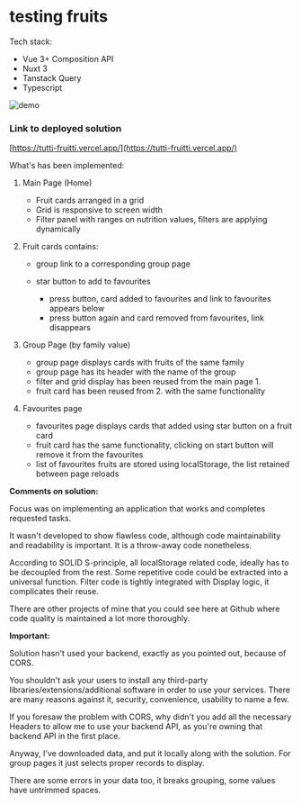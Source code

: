 # testing fruits

Tech stack:

- Vue 3+ Composition API
- Nuxt 3
- Tanstack Query
- Typescript

![demo](https://github.com/vitaliiboiko360/tutti-frutti/blob/main/demo/demo-video.gif)

### Link to deployed solution

[https://tutti-fruitti.vercel.app/](https://tutti-fruitti.vercel.app/)

What's has been implemented:

1. Main Page (Home)

   - Fruit cards arranged in a grid
   - Grid is responsive to screen width
   - Filter panel with ranges on nutrition values, filters are applying dynamically

2. Fruit cards
   contains:

   - group link to a corresponding group page

   * star button to add to favourites

     - press button, card added to favourites and link to favourites appears below
     - press button again and card removed from favourites, link disappears

3. Group Page (by family value)

   - group page displays cards with fruits of the same family
   - group page has its header with the name of the group
   - filter and grid display has been reused from the main page 1.
   - fruit card has been reused from 2. with the same functionality

4. Favourites page

   - favourites page displays cards that added using star button on a fruit card
   - fruit card has the same functionality, clicking on start button will remove it from the favourites
   - list of favourites fruits are stored using localStorage, the list retained between page reloads

**Comments on solution:**

Focus was on implementing an application that works and completes requested tasks.

It wasn't developed to show flawless code, although code maintainability and readability is important. It is a throw-away code nonetheless.

According to SOLID S-principle, all localStorage related code, ideally has to be decoupled from the rest. Some repetitive code could be extracted into a universal function. Filter code is tightly integrated with Display logic, it complicates their reuse.

There are other projects of mine that you could see here at Github where code quality is maintained a lot more thoroughly.

**Important:**

Solution hasn't used your backend, exactly as you pointed out, because of CORS.

You shouldn't ask your users to install any third-party libraries/extensions/additional software in order to use your services. There are many reasons against it, security, convenience, usability to name a few.

If you foresaw the problem with CORS, why didn't you add all the necessary Headers to allow me to use your backend API, as you're owning that backend API in the first place.

Anyway, I've downloaded data, and put it locally along with the solution. For group pages it just selects proper records to display.

There are some errors in your data too, it breaks grouping, some values have untrimmed spaces.
